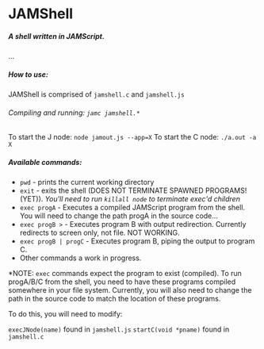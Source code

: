 # JAMShell
##### A shell written in JAMScript.  

... 

##### How to use: 
JAMShell is comprised of `jamshell.c` and `jamshell.js`

###### Compiling and running: `jamc jamshell.*`

To start the J node:
`node jamout.js --app=X` 
To start the C node:
`./a.out -a X`

##### Available commands:

- `pwd` - prints the current working directory
- `exit` - exits the shell (DOES NOT TERMINATE SPAWNED PROGRAMS! (YET)). *You'll need to run `killall node` to terminate exec'd children*
- `exec progA` - Executes a compiled JAMScript program from the shell. You will need to change the path progA in the source code...
- `exec progB >` - Executes program B with output redirection. Currently redirects to screen only, not file. NOT WORKING.
- `exec progB | progC` - Executes program B, piping the output to program C.
- Other commands a work in progress.


*NOTE: `exec` commands expect the program to exist (compiled). To run progA/B/C from the shell, you need to have these programs compiled somewhere in your file system. Currently, you will also need to change the path in the source code to match the location of these programs.

To do this, you will need to modify:

`execJNode(name)` found in `jamshell.js`
`startC(void *pname)` found in `jamshell.c`
